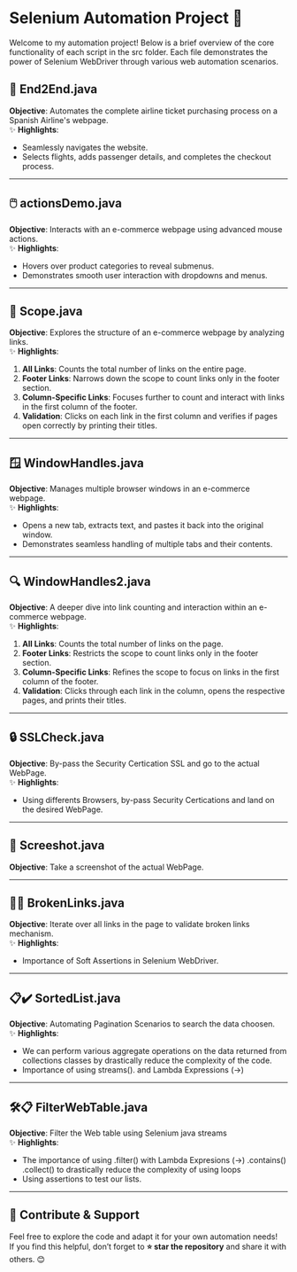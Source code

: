 # Selenium Automation Project 🚀

Welcome to my automation project! Below is a brief overview of the core functionality of each script in the src folder. Each file demonstrates the power of Selenium WebDriver through various web automation scenarios.

## 📄 **End2End.java**
**Objective**: Automates the complete airline ticket purchasing process on a Spanish Airline's webpage.  
✨ **Highlights**:  
- Seamlessly navigates the website.  
- Selects flights, adds passenger details, and completes the checkout process.

---

## 🖱️ **actionsDemo.java**
**Objective**: Interacts with an e-commerce webpage using advanced mouse actions.  
✨ **Highlights**:  
- Hovers over product categories to reveal submenus.  
- Demonstrates smooth user interaction with dropdowns and menus.

---

## 🔗 **Scope.java**
**Objective**: Explores the structure of an e-commerce webpage by analyzing links.  
✨ **Highlights**:  
1. **All Links**: Counts the total number of links on the entire page.  
2. **Footer Links**: Narrows down the scope to count links only in the footer section.  
3. **Column-Specific Links**: Focuses further to count and interact with links in the first column of the footer.  
4. **Validation**: Clicks on each link in the first column and verifies if pages open correctly by printing their titles.

---

## 🪟 **WindowHandles.java**
**Objective**: Manages multiple browser windows in an e-commerce webpage.  
✨ **Highlights**:  
- Opens a new tab, extracts text, and pastes it back into the original window.  
- Demonstrates seamless handling of multiple tabs and their contents.

---

## 🔍 **WindowHandles2.java**
**Objective**: A deeper dive into link counting and interaction within an e-commerce webpage.  
✨ **Highlights**:  
1. **All Links**: Counts the total number of links on the page.  
2. **Footer Links**: Restricts the scope to count links only in the footer section.  
3. **Column-Specific Links**: Refines the scope to focus on links in the first column of the footer.  
4. **Validation**: Clicks through each link in the column, opens the respective pages, and prints their titles.

---

## 🔒 **SSLCheck.java**
**Objective**: By-pass the Security Certication SSL and go to the actual WebPage.  
✨ **Highlights**:  
- Using differents Browsers, by-pass Security Certications and land on the desired WebPage.

---

## 📸 **Screeshot.java**
**Objective**: Take a screenshot of the actual WebPage.  

---

## 🔗❌ **BrokenLinks.java**
**Objective**: Iterate over all links in the page to validate broken links mechanism.  
✨ **Highlights**:  
- Importance of Soft Assertions in Selenium WebDriver.

---

## 📋✔️ **SortedList.java**
**Objective**: Automating Pagination Scenarios to search the data choosen.              
✨ **Highlights**:  
- We can perform various aggregate operations on the data returned from collections classes by drastically reduce the complexity of the code. 
- Importance of using streams(). and Lambda Expressions (->)
  
---

## 🛠️📋 **FilterWebTable.java**
**Objective**: Filter the Web table using Selenium java streams            
✨ **Highlights**:  
- The importance of using .filter() with Lambda Expresions (->) .contains() .collect() to drastically reduce the complexity of using loops
- Using assertions to test our lists. 

---
## 🌟 **Contribute & Support**
Feel free to explore the code and adapt it for your own automation needs!  
If you find this helpful, don’t forget to **⭐ star the repository** and share it with others. 😊








